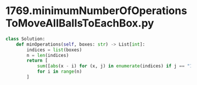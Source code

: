 # 1769.minimumNumberOfOperationsToMoveAllBallsToEachBox.py
```python
class Solution:
    def minOperations(self, boxes: str) -> List[int]:
        indices = list(boxes)
        n = len(indices)
        return [
            sum([abs(x - i) for (x, j) in enumerate(indices) if j == "1"])
            for i in range(n)
        ]

```
